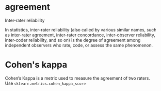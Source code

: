 # agreement

Inter-rater reliability

In statistics, inter-rater reliability (also called by various similar names, such as inter-rater agreement, inter-rater concordance, inter-observer reliability, inter-coder reliability, and so on) is the degree of agreement among independent observers who rate, code, or assess the same phenomenon.


# Cohen's kappa
Cohen’s Kappa is a metric used to measure the agreement of two raters. Use `sklearn.metrics.cohen_kappa_score`
